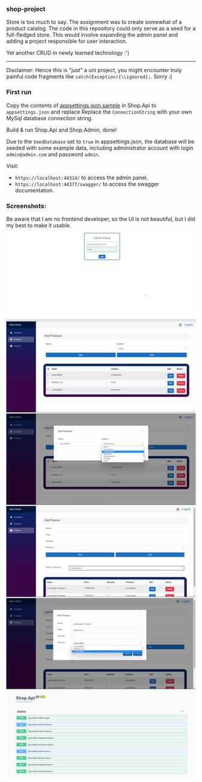 ﻿### shop-project

Store is too much to say. The assignment was to create somewhat of a product catalog. The code in this repository could only serve as a seed for a full-fledged store.
This would involve expanding the admin panel and adding a project responsible for user interaction.

Yet another CRUD in newly learned technology :')

---
Disclaimer:
Hence this is "just" a uni project, you might encounter truly painful code fragments like `catch(Exception){\\ignored};`. Sorry :)

### First run
Copy the contents of [appsettings.json.sample](https://github.com/mikolaj-skrzypczak/shop-project/blob/master/Shop.Api/appsettings.json.sample) in Shop.Api to `appsettings.json` and
replace Replace the `ConnectionString` with your own MySql database connection string.

Build & run Shop.Api and Shop.Admin, done!

Due to the `SeedDatabase` set to `true` in appsettings.json, the database will be seeded with some example data,
including administrator account with login `admin@admin.com` and password `admin`.

Visit:
* `https://localhost:44314/` to access the admin panel.
* `https://localhost:44377/swagger/` to access the swagger documentation.

### Screenshots:
Be aware that I am no frontend developer, so the UI is not beautiful, but I did my best to make it usable.
![login](screenshots/login.png)
![producers](screenshots/producers.png)
![edit producer](screenshots/edit_producer.png)
![products](screenshots/products.png)
![edit product](screenshots/edit_product.png)
![api](screenshots/api.png)
